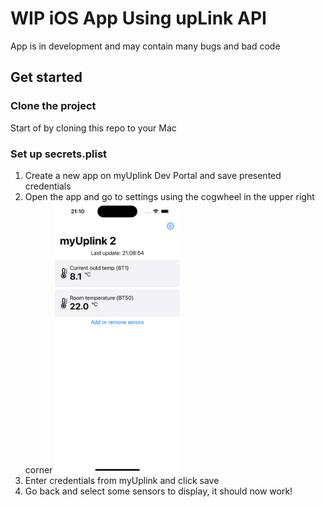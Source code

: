 # WIP iOS App Using upLink API

App is in development and may contain many bugs and bad code 

## Get started

### Clone the project

Start of by cloning this repo to your Mac

### Set up secrets.plist

1. Create a new app on myUplink Dev Portal and save presented credentials
2. Open the app and go to settings using the cogwheel in the upper right corner
   <img src="screenshots/home.png" alt="drawing" width="200"/>
4. Enter credentials from myUplink and click save
5. Go back and select some sensors to display, it should now work!
